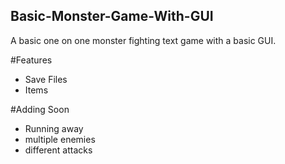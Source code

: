## Basic-Monster-Game-With-GUI

A basic one on one monster fighting text game with a basic GUI.

#Features
- Save Files
- Items


#Adding Soon
- Running away
- multiple enemies
- different attacks
